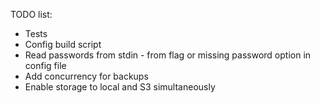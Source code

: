 TODO list:
* Tests
* Config build script
* Read passwords from stdin - from flag or missing password option in config file
* Add concurrency for backups
* Enable storage to local and S3 simultaneously
